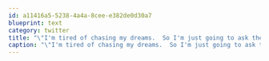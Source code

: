 ```yaml
---
id: a11416a5-5238-4a4a-8cee-e382de0d30a7
blueprint: text
category: twitter
title: "\"I'm tired of chasing my dreams.  So I'm just going to ask them where they're going and catch up with them later\" - Mitch Hedberg"
caption: "\"I'm tired of chasing my dreams.  So I'm just going to ask them where they're going and catch up with them later\" - Mitch Hedberg"
---
```

